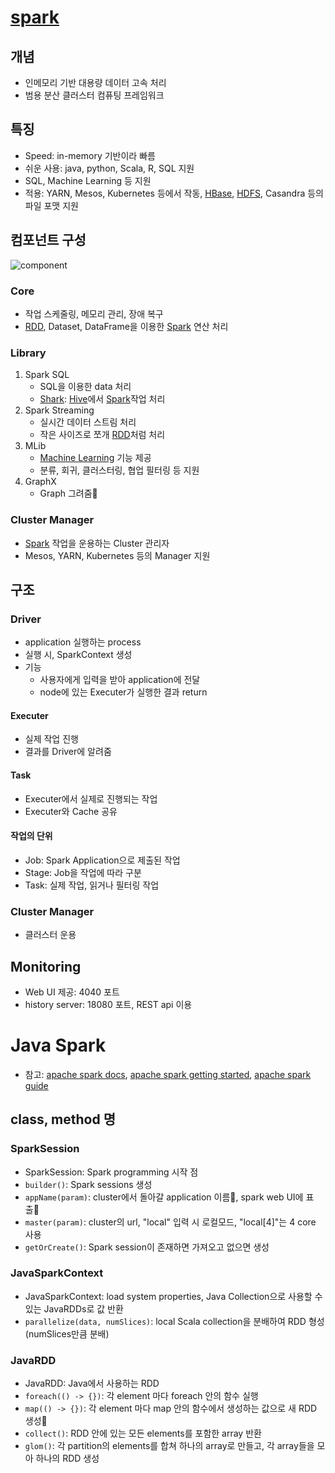 # [spark](../Terms/Terms.md#Spark)
## 개념
- 인메모리 기반 대용량 데이터 고속 처리
- 범용 분산 클러스터 컴퓨팅 프레임워크

## 특징
- Speed: in-memory 기반이라 빠름
- 쉬운 사용: java, python, Scala, R, SQL 지원
- SQL, Machine Learning 등 지원
- 적용: YARN, Mesos, Kubernetes 등에서 작동, [HBase](../Terms/Terms.md#HBase), [HDFS](../Terms/Terms.md#HDFS), Casandra 등의 파일 포맷 지원

## 컴포넌트 구성
![component](http://cfile25.uf.tistory.com/image/2140BE3C555DFB51305898)
### Core
- 작업 스케줄링, 메모리 관리, 장애 복구
- [RDD](../Terms/Terms.md#RDD), Dataset, DataFrame을 이용한 [Spark](../Terms/Terms.md#Spark) 연산 처리

### Library
1. Spark SQL
    - SQL을 이용한 data 처리
    - [Shark](../Terms/Terms.md#Shark): [Hive](../Terms/Terms.md#Hive)에서 [Spark](../Terms/Terms.md#Spark)작업 처리
1. Spark Streaming
    - 실시간 데이터 스트림 처리
    - 작은 사이즈로 쪼개 [RDD](../Terms/Terms.md#RDD)처럼 처리
1. MLib
    - [Machine Learning](../Terms/Terms.md#MachineLearning) 기능 제공
    - 분류, 회귀, 클러스터링, 협업 필터링 등 지원
1. GraphX
    - Graph 그려줌

### Cluster Manager
- [Spark](../Terms/Terms.md#Spark) 작업을 운용하는 Cluster 관리자
- Mesos, YARN, Kubernetes 등의 Manager 지원

## 구조
### Driver
- application 실행하는 process
- 실행 시, SparkContext 생성
- 기능
    - 사용자에게 입력을 받아 application에 전달
    - node에 있는 Executer가 실행한 결과 return

#### Executer
- 실제 작업 진행
- 결과를 Driver에 알려줌

#### Task
- Executer에서 실제로 진행되는 작업
- Executer와 Cache 공유

#### 작업의 단위
- Job: Spark Application으로 제출된 작업
- Stage: Job을 작업에 따라 구분
- Task: 실제 작업, 읽거나 필터링 작업

### Cluster Manager
- 클러스터 운용

## Monitoring
- Web UI 제공: 4040 포트
- history server: 18080 포트, REST api 이용


# Java Spark
- 참고: [apache spark docs](https://spark.apache.org/docs/latest/api/java/index.html), [apache spark getting started](https://spark.apache.org/docs/latest/sql-getting-started.html), [apache spark guide](https://spark.apache.org/docs/2.1.1/programming-guide.html)

## class, method 명
### SparkSession
- SparkSession: Spark programming 시작 점
- `builder()`: Spark sessions 생성
- `appName(param)`: cluster에서 돌아갈 application 이름, spark web UI에 표출
- `master(param)`: cluster의 url, "local" 입력 시 로컬모드, "local[4]"는 4 core 사용
- `getOrCreate()`: Spark session이 존재하면 가져오고 없으면 생성

### JavaSparkContext
- JavaSparkContext: load system properties, Java Collection으로 사용할 수 있는 JavaRDDs로 값 반환
- `parallelize(data, numSlices)`: local Scala collection을 분배하여 RDD 형성 (numSlices만큼 분배)

### JavaRDD
- JavaRDD: Java에서 사용하는 RDD
- `foreach(() -> {})`: 각 element 마다 foreach 안의 함수 실행
- `map(() -> {})`: 각 element 마다 map 안의 함수에서 생성하는 값으로 새 RDD 생성
- `collect()`: RDD 안에 있는 모든 elements를 포함한 array 반환
- `glom()`: 각 partition의 elements를 합쳐 하나의 array로 만들고, 각 array들을 모아 하나의 RDD 생성

